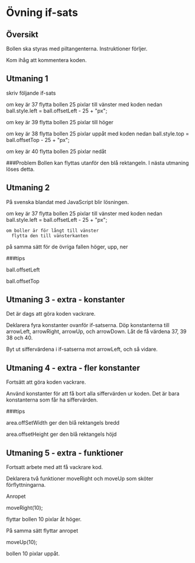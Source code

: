 Övning if-sats
================

Översikt
---------
Bollen ska styras med piltangenterna. Instruktioner förljer.

Kom ihåg att kommentera koden.

Utmaning 1
-------------

skriv följande if-sats

  om key är 37
    flytta bollen 25 pixlar till vänster med koden nedan
    ball.style.left = ball.offsetLeft - 25 + "px";

  om key är 39
    flytta bollen 25 pixlar till höger

  om key är 38
    flytta bollen 25 pixlar uppåt med koden nedan
    ball.style.top = ball.offsetTop - 25 + "px";

  om key är 40
    flytta bollen 25 pixlar nedåt

###Problem
Bollen kan flyttas utanför den blå rektangeln. I nästa utmaning löses detta.

Utmaning 2
-----------

På svenska blandat med JavaScript blir lösningen.

  om key är 37
    flytta bollen 25 pixlar till vänster med koden nedan
    ball.style.left = ball.offsetLeft - 25 + "px";

    om boller är för långt till vänster
      flytta den till vänsterkanten

  på samma sätt för de övriga fallen höger, upp, ner

###tips

  ball.offsetLeft

  ball.offsetTop

Utmaning 3 - extra - konstanter
-----------
Det är dags att göra koden vackrare.

Deklarera fyra konstanter ovanför if-satserna. Döp konstanterna till arrowLeft, arrowRight, arrowUp, och arrowDown. Låt de få värdena 37, 39 38 och 40.

Byt ut siffervärdena i if-satserna mot arrowLeft, och så vidare.

Utmaning 4 - extra - fler konstanter
-----------------
Fortsätt att göra koden vackrare.

Använd konstanter för att få bort alla siffervärden ur koden. Det är bara konstanterna som får ha siffervärden.

###tips

area.offSetWidth ger den blå rektangels bredd

area.offsetHeight ger den blå rektangels höjd

Utmaning 5 - extra - funktioner
-------------------
Fortsatt arbete med att få vackrare kod.

Deklarera två funktioner moveRight och moveUp som sköter förflyttningarna.

Anropet

  moveRight(10);

flyttar bollen 10 pixlar åt höger.

På samma sätt flyttar anropet

  moveUp(10);

bollen 10 pixlar uppåt.



